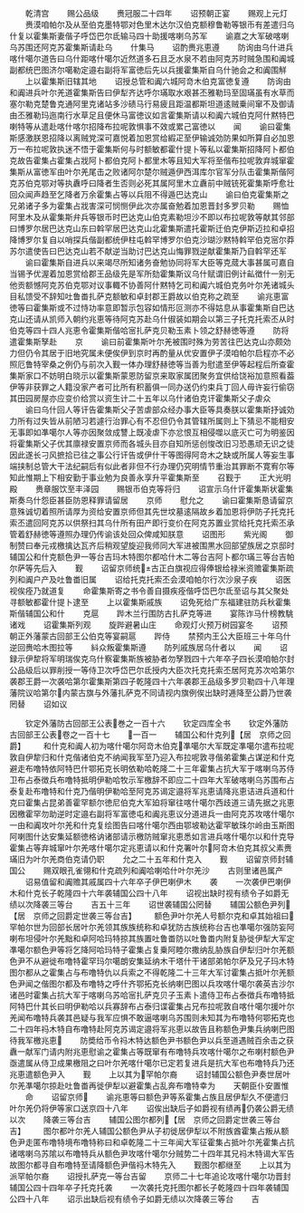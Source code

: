 <!-- { "loadSidebar": true } -->
　　乾清宫
　　赐公品级
　　赉冠服二十四年
　　诏预朝正宴
　　赐观上元灯
　　赉漠咱帕尔及从至伯克墨特鄂对色里木达尔汉伯克额穆鲁勒等银币有差遣归乌什复以霍集斯妻偕子呼岱巴尔氐输马四十助援喀喇乌苏军
　　谕嘉之大军破喀喇乌苏围还阿克苏霍集斯请赴乌
　　什集马
　　诏酌赉兆恵遵
　　防询由乌什进兵喀什噶尔道告曰乌什距喀什噶尔近然道多石且乏水泉不若由阿克苏时贼急围和阗城副都统巴图济尔噶勒定邉右副将军富徳后先以兵援霍集斯自乌什驰会之和阗围觧
　　上以霍集斯旧辖其地
　　诏授总管和阗六城阿竒木伯克富徳复遵
　　防询由和阗进兵叶尔羌道霍集斯告曰伊犁齐达呼尔璊取水艰甚丕雅勒玛至固璊虽有水草而塞尔勒克楚鲁克通阿里克诸站多沙碛马行易疲且距温都斯坦道逺贼乗间窜不及御请由丕雅勒玛迤南行水草足且便休马富徳议如言霍集斯请以和阗六城伯克阿什黙特巴喇特等从遣赴喀什喀尔招降布拉呢敦惧事不效或累己富徳以
　　闻
　　谕曰霍集斯感激朕恩招降以离贼党深可嘉悦着加恩赏给縀疋至伊输诚効防果如所算自必加恩万一布拉呢敦执迷不悟于霍集斯何与时额敏都霍什提卜等私以霍集斯招降阿卜都伯克故告霍集占霍集占戕阿卜都伯克阿卜都里木等且知大军将至偕布拉呢敦弃城窜霍集斯从富徳军由叶尔羌尾击之败诸阿尔楚尔贼遁伊西洱库尔官军分队击霍集斯偕阿克苏伯克鄂对等执纛呼曰降者生否则必死其属阿里木立纛前中贼铳死霍集斯呼愈壮回众闻声趋至乞降者万余霍集占等以兵阻不得遁巴达克山
　　谕曰伯克霍集斯之兄弟诸子多为霍集占戕害深可悯恻伊此次亦属奋勉着加恩晋封多罗贝勒
　　赐恤阿里木及从霍集斯弁兵等银币时巴达克山伯克素勒坦沙不即以布拉呢敦等献其邻部曰博罗尔居巴达克山东曰斡罕居巴达克山北霍集斯遣托霍斯迁伯克伊斯迈拉和卓招降博罗尔复自以哨探兵偕副都统伊柱屯斡罕博罗尔伯克沙瑚沙黙特斡罕伯克宻尔莽苏尔遣使告曰巴达克山若不献逆当助讨巴达克山悔罪戮逆献霍集斯乃自斡罕还军
　　谕曰霍集斯自进兵以来竭尽所知诸务奋勉协同将军大臣等克蒇大事甚属可嘉自当锡予优渥着加恩赏给郡王品级先是军所劾霍集斯议乌什赋谓旧例计畆徴什一别无他贡额憾阿克苏伯克鄂对议事輙不协善阿什黙特乞司和阗六城伯克务叶尔羌诸城头目私馈受不辞知吐鲁畨扎萨克额敏和卓封郡王爵故以伯克称之疏至
　　谕兆恵富徳等曰霍集斯或不过恃功率意即暂示包容如情形叵测亦不得姑息从事霍集斯自巴达克山还请从凯师入朝约兆恵等待阿克苏赴乌什俶装如期会以第三子托克托索丕从时伯克等四十四人兆恵令霍集斯偕哈宻扎萨克贝勒玉素卜领之舒赫徳等遵
　　防将遣霍集斯孥赴
　　京
　　谕曰前霍集斯叶尔羌被围时殊为劳苦往巴达克山亦颇効力但仍令其居于旧地究属未便俟伊到京时再酌量从优安置伊子漠咱帕尔启程亦不必照厄鲁特宰桑之例仍与前次入觐一体办理舒赫徳等当善为慰遣至伊等起程后所查霍集斯家口不妨明白晓示以霍集斯蒙恩防留京来取家属团聚务宜供给饶裕加意照看葢伊等非获罪之人籍没家产者可比所有积蓄俱一同办送仍约束兵丁回人毋许妄行偷窃其田园房屋亦应变价给赏以资生计二十五年以乌什诸伯克讦霍集斯父子虐众
　　谕曰乌什回人等讦告霍集斯父子苦虐部众经办事大臣等具奏朕以霍集斯抒诚効力所有过失皆从前陋习若遽行治罪心有不忍但仍令其管辖所属则上下猜忌不能相安无事即如凖噶尔人等亦因聚敛成讐上既凌虐下亦忿恨互相侵噬以底灭亡可为明鉴因将霍集斯父子优其廪禄安置京师而各城头目亦自知所惩创悛改旧习恐愚顽无识之徒因此遂长刁风摭拾已往之事公行讦告或伊什干等图得阿竒木之缺或所属人等妄生事端挟制总管大干法纪嗣后有似此者非但不行办理仍究明情节重治其罪断不寛宥尔等知此惟期上下相安勤于事业勉为良善永享升平霍集斯至
　　召觐于
　　正大光明殿
　　赉章服饮至丰泽园
　　赐银币伯克等将归
　　诏宣示乌什讦霍集斯状霍集斯奏乌什怨臣甚臣防恩释罪请留居
　　京师
　　慰允之
　　谕曰霍集斯恳请留京意殊诚切着照所请厚为资给安置京师但其先世坟墓逺隔故乡着加恩将伊防子托克托索丕遣回阿克苏以供祭扫其乌什所有田产即行变价在阿克苏置业赏给托克托索丕承管着舒赫徳等遵照办理仍传谕该处回众俾咸知朕意
　　诏图形
　　紫光阁
　　御制赞曰奉元戎檄擒达瓦齐后稍观望旋迎我师同大军进被围黒水回部望族居之京邸时辅国公和什克额色尹一等台吉玛木特图尔都哈什木二等台吉阿卜都尔璊三等台吉帕尔萨等先后入
　　觐
　　诏留京师统古正白旗视应得俸银给禄米资赡霍集斯疏列和阗户产及吐鲁畨旧属
　　诏给托克托索丕会漠咱帕尔行次沙泉子疾
　　诏医视俟痊乃就道复
　　命霍集斯寄之书令善自摄疾痊偕呼岱巴尔氐至诏与其父聚处寻额敏都霍什提卜逮至
　　上以霍集斯戚族
　　诏免死给广东福建驻防兵秋霍集斯偕辅国公和什
　　克扈
　　跸木兰行围防古扎萨克等进
　　宴陈诈马什榜教駣诸戏
　　诏霍集斯列观
　　旋跸避暑山庄
　　命观灯火预万树园宴冬
　　诏预朝正外藩蒙古回部王公伯克等宴嗣扈
　　跸侍
　　禁预内王公大臣班三十年乌什逆回赉哈木图拉等
　　紏众叛霍集斯遵
　　防列戚族居乌什者以
　　闻
　　诏録示伊犂将军明瑞俟克乌什察霍集斯族被胁者勿孥戮四十六年卒子四长漠咱帕尔封公品级后以罪削授一等侍卫次呼岱巴尔氐授内大臣次托克托索丕居阿克苏次哈第尔袭郡王爵一次袭哈第尔霍集斯第四子乾隆四十六年袭郡王品级多罗贝勒四十八年理藩院议哈第尔内蒙古旗与外藩扎萨克不同请视内旗例俟出缺时逓降至公爵乃世袭罔替
　　诏如议















　　钦定外藩防古回部王公表巻之一百十六
　　钦定四库全书
　　钦定外藩防古回部王公表卷之一百十七
　　一百一
　　辅国公和什克列【居　京师之回爵】
　　和什克和阗人初为喀什噶尔阿竒木伯克凖噶尔大军既定凖噶尔遣布拉呢敦自伊犂归和什克偕诸伯克不纳闻我军至乃迎入布拉呢敦寻偕弟霍集占谋逆和什克避走布噜特依阿特巴什鄂拓克长明依勒哈乾隆二十三年霍集占抗大军于喀喇乌苏侍卫布占泰徴兵布噜特抵明伊勒哈牧示军檄辞不即应二十四年大军破喀喇乌苏围布占泰复赴布噜特和什克乃偕明伊勒哈至阿克苏谒定邉将军兆恵请降兆恵诘进兵道和什克曰霍集占昆弟善霍罕额尔徳尼伯克大军廹将窜往喀什噶尔西歧道三请先据之兆恵因檄霍罕勿助逆时定邉右副将军富徳屯和阗兆恵议分道进兵一由阿克苏攻喀什噶尔一由和阗攻叶尔羌和什克复绘图告曰喀什噶尔西由鄂坡勒达霍罕敏珠尔岭由玉斯图阿喇图什达安集延额徳格讷诸部请示檄防贼窜兆恵悉如言进兵喀什噶尔以和什克导霍集占等弃城窜叶尔羌喀什噶尔定兆恵请以和什克署叶尔阿竒木伯克其叔父素赉璊旧为叶尔羌商伯克请仍职
　　允之二十五年和什克入
　　觐
　　诏留京师封辅国公
　　赐双眼孔雀翎和什克疏列和阗哈喇哈什叶尔羌沙
　　古则里诸邑属产
　　诏易值留和阗赡其戚属四十六年卒子伊巴喇伊木
　　袭
　　一次袭伊巴喇伊木和什克长子乾隆四十六年袭辅国公四十八年
　　诏视出缺时视有绩令子如爵无绩以次降袭三等台
　　吉五十三年
　　诏世袭辅国公罔替
　　辅国公额色尹列【居　京师之回爵定世袭三等台吉】
　　额色尹叶尔羌人号额尔克和卓其始祖曰罕帕尔世为回部长居叶尔羌领其族族统称和卓犹防古族统称台吉也凖噶尔强防妄阿喇布坦侵叶尔羌黜和卓阿哈玛特掠其族置吐鲁畨防以吐鲁畨内附复胁徙伊犁大军定凖噶尔额色尹等将乞降阿哈玛特子霍集占复乗阿睦尔撒纳乱胁族自伊犁归叶尔羌额色尹不从避徙布噜特霍罕玛尔噶朗安集延纳木干塔什干诸部弟帕尔萨及兄子玛木特图尔都从之霍集占与布噜特仇以兵索之不得乾隆二十三年大军讨霍集占抵叶尔羌额色尹闻之偕图尔都及布噜特之呼什齐鄂拓克长纳喇巴图以兵攻喀什噶尔袭英吉沙尔诸邑时霍集占抗大军于喀喇乌苏哈宻扎萨克贝子玉素卜遣侍卫布占泰徴兵布噜特抵阿特巴什其长曰明伊勒哈以兵寡辞布占泰归谍霍集占兄布拉呢敦自喀什噶尔援叶尔羌闻布噜特兵袭其邑疑与我军应惧不敢逼喀喇乌苏围则未知其为布噜特何鄂拓克也二十四年祃木特自布噜特赴阿克苏谒定邉将军兆恵以故告且称额色尹集兵纳喇巴图待我军檄兆恵
　　防奬给币令祃木特达额色尹书额色尹以兵至道遇贼百余击之获纛一献军门请内附兆恵慰谕之霍集占等既窜有布噜特兵攻喀什噶尔之布喇村额色尹亟遣属从侍卫成果檄阻之曰叶尔羌喀什噶尔已定若复进兵是抗大军也布噜特兵乃还兆恵遣额色尹入
　　觐
　　上以其为罕帕尔裔
　　诏封辅国公额色尹奏世居叶尔羌凖噶尔掠赴吐鲁畨再徙伊犁以避霍集占乱奔布噜特幸为
　　天朝臣仆安置惟
　　命
　　诏留京师
　　谕兆恵等曰额色尹等系霍集占族且居伊犁久不便遣归叶尔羌仍将伊等家口送京四十八年
　　诏俟出缺后子如爵视有绩再仍袭公爵无绩以次
　　降袭三等台吉
　　辅国公图尔都列【居　京师之回爵定世袭三等台吉】
　　图尔都叶尔羌人辅国公额色尹从子初徙居伊犁以不附族酋霍集占叛从额色尹走匿布噜特境布噜特称曰和卓乾隆二十三年闻大军征霍集占抵叶尔羌霍集占抗诸喀喇乌苏隂以布噜特兵从额色尹攻喀什噶尔分贼势二十四年其兄祃木特谒大军告故图尔都寻自布噜特至请降额色尹偕祃木特先入
　　觐图尔都继至
　　上以其为派罕帕尔裔
　　诏授扎萨克一等台吉留
　　京师二十七年追论攻喀什噶尔功晋封辅国公四十四年卒子托克托袭
　　一次袭托克托图尔都长子乾隆四十四年袭辅国公四十八年
　　诏示出缺后视有绩令子如爵无绩以次降袭三等台
　　吉
